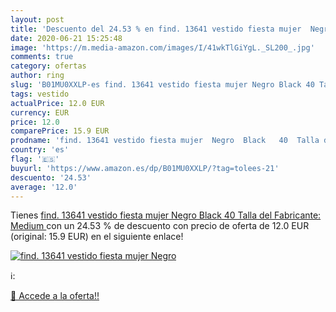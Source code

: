 ```yaml
---
layout: post
title: 'Descuento del 24.53 % en find. 13641 vestido fiesta mujer  Negro '
date: 2020-06-21 15:25:48
image: 'https://m.media-amazon.com/images/I/41wkTlGiYgL._SL200_.jpg'
comments: true
category: ofertas
author: ring
slug: 'B01MU0XXLP-es find. 13641 vestido fiesta mujer Negro Black 40 Talla del...'
tags: vestido
actualPrice: 12.0 EUR
currency: EUR
price: 12.0
comparePrice: 15.9 EUR
prodname: 'find. 13641 vestido fiesta mujer  Negro  Black   40  Talla del Fabricante: Medium '
country: 'es'
flag: '🇪🇸'
buyurl: 'https://www.amazon.es/dp/B01MU0XXLP/?tag=tolees-21'
descuento: '24.53'
average: '12.0'
---
```


Tienes [find. 13641 vestido fiesta mujer  Negro  Black   40  Talla del Fabricante: Medium ](https://www.amazon.es/dp/B01MU0XXLP/?tag=tolees-21) con un 24.53 % de descuento con precio de oferta de 12.0 EUR (original: 15.9 EUR) en el siguiente enlace!

[![find. 13641 vestido fiesta mujer  Negro ](https://m.media-amazon.com/images/I/41wkTlGiYgL._SL200_.jpg)](https://www.amazon.es/dp/B01MU0XXLP/?tag=tolees-21)

ℹ️:


[🛒 Accede a la oferta!!](https://www.amazon.es/dp/B01MU0XXLP/?tag=tolees-21)
